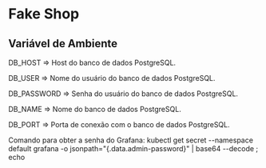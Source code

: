 # Fake Shop


## Variável de Ambiente
DB_HOST	=> Host do banco de dados PostgreSQL.

DB_USER => Nome do usuário do banco de dados PostgreSQL.

DB_PASSWORD	=> Senha do usuário do banco de dados PostgreSQL.

DB_NAME	=>	Nome do banco de dados PostgreSQL.

DB_PORT	=>	Porta de conexão com o banco de dados PostgreSQL.

Comando para obter a senha do Grafana:
kubectl get secret --namespace default grafana -o jsonpath="{.data.admin-password}" | base64 --decode ; echo
